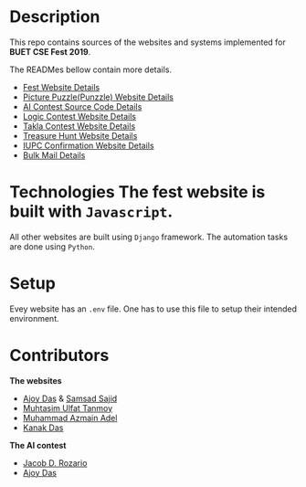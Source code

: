 # Description
This repo contains sources of the websites and systems implemented for
**BUET CSE Fest 2019**.

The READMes bellow contain more details. 
- [Fest Website Details](fest_site/README.md)
- [Picture Puzzle(Punzzle) Website Details](picture_puzzle/README.md)
- [AI Contest Source Code Details](AI_contest/README.md)
- [Logic Contest Website Details](logic_contest/README.md)
- [Takla Contest Website Details](takla_contest/README.md)
- [Treasure Hunt Website Details](treasure_hunt/README.md)
- [IUPC Confirmation Website Details](iupc/README.md)
- [Bulk Mail Details](bulk_mail/README.md)


# Technologies The fest website is built with `Javascript`. 
All other websites are built using `Django` framework. The automation
tasks are done using `Python`.

# Setup
Evey website has an `.env` file. One has to use this file to setup their
intended environment.

# Contributors 
**The websites**
- [Ajoy Das](https://ajoydas.com) &
  [Samsad Sajid](https://github.com/SamsadSajid)
- [Muhtasim Ulfat Tanmoy](https://github.com/MuhtasimTanmoy)
- [Muhammad Azmain Adel](https://github.com/xyntherys)
- [Kanak Das](https://github.com/1405043-kd)


**The AI contest**
- [Jacob D. Rozario](https://github.com/JakeShammo)
- [Ajoy Das](https://ajoydas.com)

